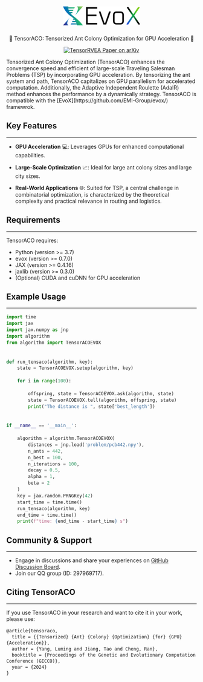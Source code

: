 <h1 align="center">
  <picture>
    <source media="(prefers-color-scheme: dark)" srcset="./assets/evox_logo_dark.png">
    <source media="(prefers-color-scheme: light)" srcset="./assets/evox_logo_light.png">
    <img alt="EvoX Logo" height="50" src="./assets/evox_logo_light.png">
  </picture>
  <br>
</h1>
<p align="center">
🌟 TensorACO: Tensorized Ant Colony Optimization for GPU Acceleration 🌟
</p>


<p align="center">
  <a href="https://arxiv.org/">
    <img src="https://img.shields.io/badge/paper-arxiv-red?style=for-the-badge" alt="TensorRVEA Paper on arXiv">
  </a>
</p>
Tensorized Ant Colony Optimization (TensorACO) enhances the convergence speed and efficient of large-scale Traveling Salesman Problems (TSP) by incorporating GPU acceleration.  By tensorizing the ant system and path, TensorACO capitalizes on GPU parallelism for accelerated computation. Additionally, the Adaptive Independent Roulette (AdaIR) method enhances the performance by a dynamically strategy. TensorACO is compatible with the [EvoX](https://github.com/EMI-Group/evox/) framewrok.

## Key Features

---

- **GPU Acceleration** 💻: Leverages GPUs for enhanced computational capabilities.

- **Large-Scale Optimization** 📈: Ideal for large ant colony sizes and large city sizes.

- **Real-World Applications** 🌐: Suited for TSP, a central challenge in combinatorial optimization, is characterized by the theoretical complexity and practical relevance in routing and logistics.

## Requirements

---

TensorACO requires:

- Python (version >= 3.7)
- evox (version >= 0.7.0)
- JAX (version >= 0.4.16)
- jaxlib (version >= 0.3.0)
- (Optional) CUDA and cuDNN for GPU acceleration

## Example Usage

---

```python
import time
import jax
import jax.numpy as jnp
import algorithm
from algorithm import TensorACOEVOX


def run_tensaco(algorithm, key):
    state = TensorACOEVOX.setup(algorithm, key)

    for i in range(100):

        offspring, state = TensorACOEVOX.ask(algorithm, state)
        state = TensorACOEVOX.tell(algorithm, offspring, state)
        print("The distance is ", state['best_length'])


if __name__ == '__main__':

    algorithm = algorithm.TensorACOEVOX(
        distances = jnp.load('problem/pcb442.npy'),
        n_ants = 442,
        n_best = 100,
        n_iterations = 100,
        decay = 0.5,
        alpha = 1,
        beta = 2
    )
    key = jax.random.PRNGKey(42)
    start_time = time.time()
    run_tensaco(algorithm, key)
    end_time = time.time()
    print(f"time: {end_time - start_time} s")
```

## Community & Support

---

- Engage in discussions and share your experiences on [GitHub Discussion Board](https://github.com/EMI-Group/evox/discussions).
- Join our QQ group (ID: 297969717).

## Citing TensorACO

---

If you use TensorACO in your research and want to cite it in your work, please use:

```
@article{tensoraco,
  title = {{Tensorized} {Ant} {Colony} {Optimization} {for} {GPU} {Acceleration}},
  author = {Yang, Luming and Jiang, Tao and Cheng, Ran},
  booktitle = {Proceedings of the Genetic and Evolutionary Computation Conference (GECCO)},
  year = {2024}
}
```
